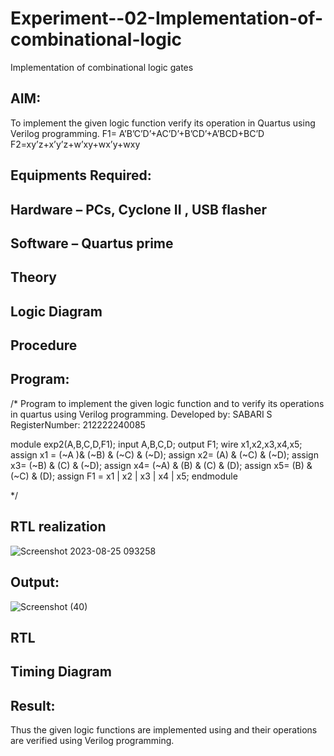# Experiment--02-Implementation-of-combinational-logic
Implementation of combinational logic gates
 
## AIM:
To implement the given logic function verify its operation in Quartus using Verilog programming.
 F1= A’B’C’D’+AC’D’+B’CD’+A’BCD+BC’D
F2=xy’z+x’y’z+w’xy+wx’y+wxy
 
 
 
## Equipments Required:
## Hardware – PCs, Cyclone II , USB flasher
## Software – Quartus prime


## Theory
 

## Logic Diagram
## Procedure
## Program:
/*
Program to implement the given logic function and to verify its operations in quartus using Verilog programming.
Developed by: SABARI S
RegisterNumber: 212222240085 




module exp2(A,B,C,D,F1);
input A,B,C,D;
output F1;
wire x1,x2,x3,x4,x5;
assign x1 = (~A )& (~B) & (~C) & (~D);
assign x2= (A) & (~C) & (~D);
assign x3= (~B) & (C) & (~D);
assign x4= (~A) & (B) & (C) & (D);
assign x5= (B) & (~C) & (D);
assign F1 = x1 | x2 | x3 | x4 | x5;
endmodule


*/
## RTL realization
![Screenshot 2023-08-25 093258](https://github.com/SABARI005/Experiment--02-Implementation-of-combinational-logic-/assets/118660461/7f1ec5c7-b2a1-45a9-869d-da5753f8c6cd)

## Output:
![Screenshot (40)](https://github.com/SABARI005/Experiment--02-Implementation-of-combinational-logic-/assets/118660461/0e0a539d-c7ca-47cb-ab74-18f517a3b8c8)


## RTL
## Timing Diagram
## Result:
Thus the given logic functions are implemented using  and their operations are verified using Verilog programming.
